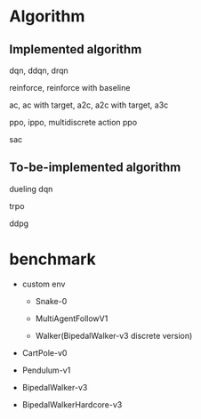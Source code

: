 
# Algorithm

## Implemented algorithm

dqn, ddqn, drqn

reinforce, reinforce with baseline

ac, ac with target, a2c, a2c with target, a3c

ppo, ippo, multidiscrete action ppo

sac

## To-be-implemented algorithm

dueling dqn

trpo

ddpg


# benchmark

- custom env

    - Snake-0

    - MultiAgentFollowV1

    - Walker(BipedalWalker-v3 discrete version)


- CartPole-v0

- Pendulum-v1

- BipedalWalker-v3

- BipedalWalkerHardcore-v3


